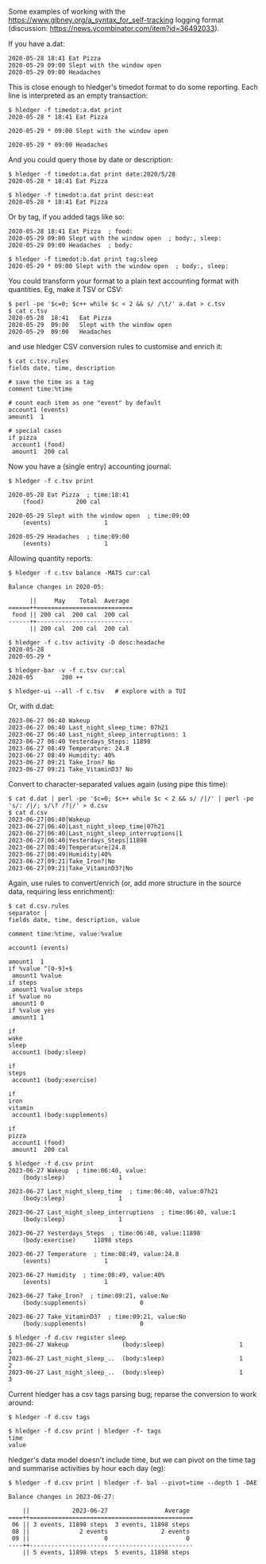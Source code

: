 Some examples of working with the https://www.gibney.org/a_syntax_for_self-tracking logging format
(discussion: https://news.ycombinator.com/item?id=36492033).

If you have a.dat:

```
2020-05-28 18:41 Eat Pizza
2020-05-29 09:00 Slept with the window open
2020-05-29 09:00 Headaches
```

This is close enough to hledger's timedot format to do some reporting.
Each line is interpreted as an empty transaction:

```
$ hledger -f timedot:a.dat print 
2020-05-28 * 18:41 Eat Pizza

2020-05-29 * 09:00 Slept with the window open

2020-05-29 * 09:00 Headaches

```

And you could query those by date or description:

```
$ hledger -f timedot:a.dat print date:2020/5/28
2020-05-28 * 18:41 Eat Pizza

$ hledger -f timedot:a.dat print desc:eat
2020-05-28 * 18:41 Eat Pizza

```

Or by tag, if you added tags like so:

```
2020-05-28 18:41 Eat Pizza  ; food:
2020-05-29 09:00 Slept with the window open  ; body:, sleep:
2020-05-29 09:00 Headaches  ; body:
```

```
$ hledger -f timedot:b.dat print tag:sleep
2020-05-29 * 09:00 Slept with the window open  ; body:, sleep:

```

You could transform your format to a plain text accounting format with quantities.
Eg, make it TSV or CSV:

```
$ perl -pe '$c=0; $c++ while $c < 2 && s/ /\t/' a.dat > c.tsv
$ cat c.tsv
2020-05-28	18:41	Eat Pizza
2020-05-29	09:00	Slept with the window open
2020-05-29	09:00	Headaches
```

and use hledger CSV conversion rules to customise and enrich it:

```
$ cat c.tsv.rules
fields date, time, description

# save the time as a tag
comment time:%time

# count each item as one "event" by default
account1 (events)
amount1  1

# special cases
if pizza
 account1 (food)
 amount1  200 cal
```

Now you have a (single entry) accounting journal:

```
$ hledger -f c.tsv print

2020-05-28 Eat Pizza  ; time:18:41
    (food)         200 cal

2020-05-29 Slept with the window open  ; time:09:00
    (events)               1

2020-05-29 Headaches  ; time:09:00
    (events)               1

```

Allowing quantity reports:

```
$ hledger -f c.tsv balance -MATS cur:cal

Balance changes in 2020-05:

      ||     May    Total  Average 
======++===========================
 food || 200 cal  200 cal  200 cal 
------++---------------------------
      || 200 cal  200 cal  200 cal 
```

```
$ hledger -f c.tsv activity -D desc:headache
2020-05-28 
2020-05-29 *
```

```
$ hledger-bar -v -f c.tsv cur:cal
2020-05	       200 ++
```

```
$ hledger-ui --all -f c.tsv   # explore with a TUI
```

Or, with d.dat:

```
2023-06-27 06:40 Wakeup
2023-06-27 06:40 Last_night_sleep_time: 07h21
2023-06-27 06:40 Last_night_sleep_interruptions: 1
2023-06-27 06:40 Yesterdays_Steps: 11898
2023-06-27 08:49 Temperature: 24.8
2023-06-27 08:49 Humidity: 40%
2023-06-27 09:21 Take_Iron? No
2023-06-27 09:21 Take_VitaminD3? No
```

Convert to character-separated values again (using pipe this time):

```
$ cat d.dat | perl -pe '$c=0; $c++ while $c < 2 && s/ /|/' | perl -pe 's/: /|/; s/\? /?|/' > d.csv
$ cat d.csv
2023-06-27|06:40|Wakeup
2023-06-27|06:40|Last_night_sleep_time|07h21
2023-06-27|06:40|Last_night_sleep_interruptions|1
2023-06-27|06:40|Yesterdays_Steps|11898
2023-06-27|08:49|Temperature|24.8
2023-06-27|08:49|Humidity|40%
2023-06-27|09:21|Take_Iron?|No
2023-06-27|09:21|Take_VitaminD3?|No
```

Again, use rules to convert/enrich (or, add more structure in the source data,
requiring less enrichment):

```
$ cat d.csv.rules
separator |
fields date, time, description, value

comment time:%time, value:%value

account1 (events)

amount1  1
if %value ^[0-9]+$
 amount1 %value
if steps
 amount1 %value steps
if %value no
 amount1 0
if %value yes
 amount1 1

if
wake
sleep
 account1 (body:sleep)

if
steps
 account1 (body:exercise)

if
iron
vitamin
 account1 (body:supplements)

if
pizza
 account1 (food)
 amount1  200 cal
```

```
$ hledger -f d.csv print
2023-06-27 Wakeup  ; time:06:40, value:
    (body:sleep)               1

2023-06-27 Last_night_sleep_time  ; time:06:40, value:07h21
    (body:sleep)               1

2023-06-27 Last_night_sleep_interruptions  ; time:06:40, value:1
    (body:sleep)               1

2023-06-27 Yesterdays_Steps  ; time:06:40, value:11898
    (body:exercise)     11898 steps

2023-06-27 Temperature  ; time:08:49, value:24.8
    (events)               1

2023-06-27 Humidity  ; time:08:49, value:40%
    (events)               1

2023-06-27 Take_Iron?  ; time:09:21, value:No
    (body:supplements)               0

2023-06-27 Take_VitaminD3?  ; time:09:21, value:No
    (body:supplements)               0

```

```
$ hledger -f d.csv register sleep
2023-06-27 Wakeup               (body:sleep)                     1             1
2023-06-27 Last_night_sleep_..  (body:sleep)                     1             2
2023-06-27 Last_night_sleep_..  (body:sleep)                     1             3
```

Current hledger has a csv tags parsing bug; reparse the conversion to work around:
```
$ hledger -f d.csv tags

$ hledger -f d.csv print | hledger -f- tags
time
value
```

hledger's data model doesn't include time, but we can pivot on the time tag
and summarise activities by hour each day (eg):

```
$ hledger -f d.csv print | hledger -f- bal --pivot=time --depth 1 -DAE

Balance changes in 2023-06-27:

    ||            2023-06-27                Average 
====++==============================================
 06 || 3 events, 11898 steps  3 events, 11898 steps 
 08 ||              2 events               2 events 
 09 ||                     0                      0 
----++----------------------------------------------
    || 5 events, 11898 steps  5 events, 11898 steps 
```

